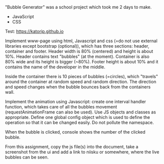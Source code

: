 "Bubble Generator" was a school project which took me 2 days to make.

- JavaScript
- CSS

Test: https://katorip.github.io

Implement www-page using html, Javascript and css (=do not use external libraries except bootstrap (optional)), which
has three sections: header, container and footer. Header width is 80% (centered) and height is about 10%. Header
contains text "bubbles" (at the moment). Container is also 80% wide and its height is bigger (~80%). Footer height is
about 10% and it contains the name of the developer in the middle.

Inside the container there is 10 pieces of bubbles (=circles), which "travels" around the container at random speed and
random direction. The direction and speed changes when the bubble bounces back from the containers wall.

Implement the animation using Javascript: create one interval handler function, which takes care of all the bubbles
movement (requestAnimationFrame can also be used). Use JS objects and classes as appropriate. Define one global
config object which is used to define the operation so that it can be changed easily. Do not pollute the namespace.

When the bubble is clicked, console shows the number of the clicked bubble.

From this assignment, copy the js file(s) into the document, take a screenshot from the ui and add a link to niisku or
somewhere, where the live bubbles can be seen.
